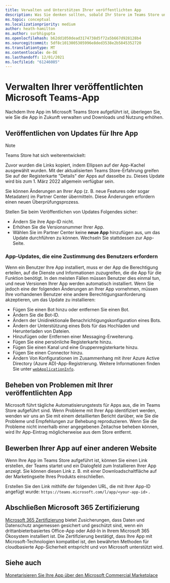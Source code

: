 ```yaml
---
title: Verwalten und Unterstützen Ihrer veröffentlichten App
description: Was Sie denken sollten, sobald Ihr Store im Teams Store und in AppSource aufgeführt ist.
ms.topic: conceptual
ms.localizationpriority: medium
author: heath-hamilton
ms.author: surbhigupta
ms.openlocfilehash: b62dd1050dead3174738d5f72a5b667d928128b4
ms.sourcegitcommit: 5df8c1013005305996e8ded3538e2b5845352720
ms.translationtype: MT
ms.contentlocale: de-DE
ms.lasthandoff: 12/01/2021
ms.locfileid: "61246085"
---
```

# <a name="maintain-your-published-microsoft-teams-app"></a>Verwalten Ihrer veröffentlichten Microsoft Teams-App

Nachdem Ihre App im Microsoft Teams Store aufgeführt ist, überlegen Sie, wie Sie die App in Zukunft verwalten und Downloads und Nutzung erhöhen.

## <a name="publish-updates-to-your-app"></a>Veröffentlichen von Updates für Ihre App

> [!NOTE]
> Teams Store hat sich weiterentwickelt:
> 
> Zuvor wurden die Links kopiert, indem Ellipsen auf der App-Kachel ausgewählt wurden. Mit der aktualisierten Teams Store-Erfahrung greifen Sie auf der Registerkarte "Details" der Apps auf dasselbe zu. Dieses Update wird bis zum 1. März 2022 allgemein verfügbar sein.

Sie können Änderungen an Ihrer App (z. B. neue Features oder sogar Metadaten) im Partner Center übermitteln. Diese Änderungen erfordern einen neuen Überprüfungsprozess.

Stellen Sie beim Veröffentlichen von Updates Folgendes sicher:

* Ändern Sie ihre App-ID nicht.
* Erhöhen Sie die Versionsnummer Ihrer App.
* Wählen Sie im Partner Center keine **neue App** hinzufügen aus, um das Update durchführen zu können. Wechseln Sie stattdessen zur App-Seite.

### <a name="app-updates-requiring-user-consent"></a>App-Updates, die eine Zustimmung des Benutzers erfordern

Wenn ein Benutzer Ihre App installiert, muss er der App die Berechtigung erteilen, auf die Dienste und Informationen zuzugreifen, die die App für die Funktion benötigt. In den meisten Fällen müssen Benutzer dies einmal tun, und neue Versionen Ihrer App werden automatisch installiert.
Wenn Sie jedoch eine der folgenden Änderungen an Ihrer App vornehmen, müssen Ihre vorhandenen Benutzer eine andere Berechtigungsanforderung akzeptieren, um das Update zu installieren:

* Fügen Sie einen Bot hinzu oder entfernen Sie einen Bot.
* Ändern Sie die Bot-ID.
* Ändern der Unidirektionale Benachrichtigungskonfiguration eines Bots.
* Ändern der Unterstützung eines Bots für das Hochladen und Herunterladen von Dateien.
* Hinzufügen oder Entfernen einer Messaging-Erweiterung.
* Fügen Sie eine persönliche Registerkarte hinzu.
* Fügen Sie einen Kanal und eine Gruppenregisterkarte hinzu.
* Fügen Sie einen Connector hinzu.
* Ändern Von Konfigurationen im Zusammenhang mit ihrer Azure Active Directory (Azure AD)-App-Registrierung. Weitere Informationen finden Sie unter [`webApplicationInfo`](~/resources/schema/manifest-schema.md#webapplicationinfo).

## <a name="fix-issues-with-your-published-app"></a>Beheben von Problemen mit Ihrer veröffentlichten App

Microsoft führt tägliche Automatisierungstests für Apps aus, die im Teams Store aufgeführt sind. Wenn Probleme mit Ihrer App identifiziert werden, wenden wir uns an Sie mit einem detaillierten Bericht darüber, wie Sie die Probleme und Empfehlungen zur Behebung reproduzieren. Wenn Sie die Probleme nicht innerhalb einer angegebenen Zeitachse beheben können, wird Ihr App-Eintrag möglicherweise aus dem Store entfernt.

## <a name="promote-your-app-on-another-site"></a>Bewerben Ihrer App auf einer anderen Website

Wenn Ihre App im Teams Store aufgeführt ist, können Sie einen Link erstellen, der Teams startet und ein Dialogfeld zum Installieren Ihrer App anzeigt. Sie können diesen Link z. B. mit einer Downloadschaltfläche auf der Marketingseite Ihres Produkts einschließen.

Erstellen Sie den Link mithilfe der folgenden URL, die mit Ihrer App-ID angefügt wurde: `https://teams.microsoft.com/l/app/<your-app-id>` .

## <a name="complete-microsoft-365-certification"></a>Abschließen Microsoft 365 Zertifizierung

[Microsoft 365 Zertifizierung](/microsoft-365-app-certification/docs/certification) bietet Zusicherungen, dass Daten und Datenschutz angemessen gesichert und geschützt sind, wenn ein drittanbieterbasiertes Office-App oder Add-In in Ihrem Microsoft 365 Ökosystem installiert ist. Die Zertifizierung bestätigt, dass Ihre App mit Microsoft-Technologien kompatibel ist, den bewährten Methoden für cloudbasierte App-Sicherheit entspricht und von Microsoft unterstützt wird.

## <a name="see-also"></a>Siehe auch

[Monetarisieren Sie Ihre App über den Microsoft Commercial Marketplace](/office/dev/store/monetize-addins-through-microsoft-commercial-marketplace)
